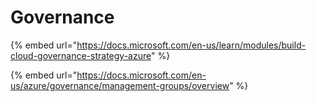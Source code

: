 # Governance



{% embed url="https://docs.microsoft.com/en-us/learn/modules/build-cloud-governance-strategy-azure" %}

{% embed url="https://docs.microsoft.com/en-us/azure/governance/management-groups/overview" %}

